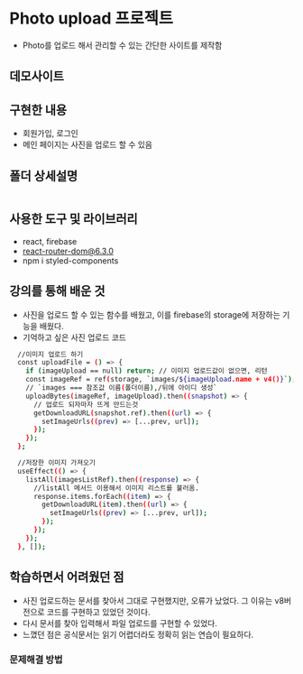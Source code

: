 # Photo upload 프로젝트
-  Photo를 업로드 해서 관리할 수 있는 간단한 사이트를 제작함

## 데모사이트

## 구현한 내용
- 회원가입, 로그인
- 메인 페이지는 사진을 업로드 할 수 있음

## 폴더 상세설명
```bash 

```

## 사용한 도구 및 라이브러리
- react, firebase
- react-router-dom@6.3.0
- npm i styled-components

## 강의를 통해 배운 것
- 사진을 업로드 할 수 있는 함수를 배웠고, 이를 firebase의 storage에 저장하는 기능을 배웠다. 
- 기억하고 싶은 사진 업로드 코드 
```bash
  //이미지 업로드 하기
  const uploadFile = () => {
    if (imageUpload == null) return; // 이미지 업로드값이 없으면, 리턴
    const imageRef = ref(storage, `images/${imageUpload.name + v4()}`);
    // `images === 참조값 이름(폴더이름),/뒤에 아이디 생성`
    uploadBytes(imageRef, imageUpload).then((snapshot) => {
      // 업로드 되자마자 뜨게 만드는것
      getDownloadURL(snapshot.ref).then((url) => {
        setImageUrls((prev) => [...prev, url]);
      });
    });
  };

  //저장한 이미지 가져오기 
  useEffect(() => {
    listAll(imagesListRef).then((response) => {
      //listAll 메서드 이용해서 이미지 리스트를 불러옴.
      response.items.forEach((item) => {
        getDownloadURL(item).then((url) => {
          setImageUrls((prev) => [...prev, url]);
        });
      });
    });
  }, []);
```

## 학습하면서 어려웠던 점
- 사진 업로드하는 문서를 찾아서 그대로 구현했지만, 오류가 났었다. 그 이유는 v8버전으로 코드를 구현하고 있었던 것이다. 
- 다시 문서를 찾아 입력해서 파일 업로드를 구현할 수 있었다. 
- 느꼈던 점은 공식문서는 읽기 어렵더라도 정확히 읽는 연습이 필요하다. 

### 문제해결 방법
